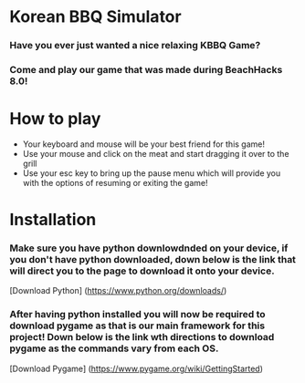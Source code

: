 # Korean BBQ Simulator 
### Have you ever just wanted a nice relaxing KBBQ Game? 

### Come and play our game that was made during BeachHacks 8.0!

# How to play 
- Your keyboard and mouse will be your best friend for this game!
- Use your mouse and click on the meat and start dragging it over to the grill
- Use your esc key to bring up the pause menu which will provide you with the options of resuming or exiting the game!

# Installation 
### Make sure you have python downlowdnded on your device, if you don't have python downloaded, down below is the link that will direct you to the page to download it onto your device. 

[Download Python] (https://www.python.org/downloads/)

### After having python installed you will now be required to download pygame as that is our main framework for this project! Down below is the link wth directions to download pygame as the commands vary from each OS. 

[Download Pygame] (https://www.pygame.org/wiki/GettingStarted)

